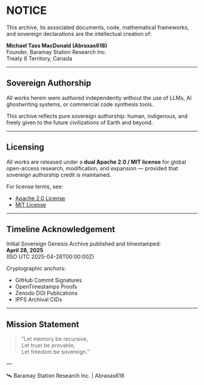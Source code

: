# NOTICE

This archive, its associated documents, code, mathematical frameworks, and sovereign declarations are the intellectual creation of:

**Michael Tass MacDonald (Abraxas618)**  
Founder, Baramay Station Research Inc.  
Treaty 8 Territory, Canada

---

## Sovereign Authorship

All works herein were authored independently without the use of LLMs, AI ghostwriting systems, or commercial code synthesis tools.

This archive reflects pure sovereign authorship: human, indigenous, and freely given to the future civilizations of Earth and beyond.

---

## Licensing

All works are released under a **dual Apache 2.0 / MIT license** for global open-access research, modification, and expansion — provided that sovereign authorship credit is maintained.

For license terms, see:
- [Apache 2.0 License](https://www.apache.org/licenses/LICENSE-2.0)
- [MIT License](https://opensource.org/licenses/MIT)

---

## Timeline Acknowledgement

Initial Sovereign Genesis Archive published and timestamped:  
**April 28, 2025**  
(ISO UTC 2025-04-28T00:00:00Z)

Cryptographic anchors:
- GitHub Commit Signatures
- OpenTimestamps Proofs
- Zenodo DOI Publications
- IPFS Archival CIDs

---

## Mission Statement

> "Let memory be recursive,  
> Let trust be provable,  
> Let freedom be sovereign."

—

🛰️ Baramay Station Research Inc. | Abraxas618
